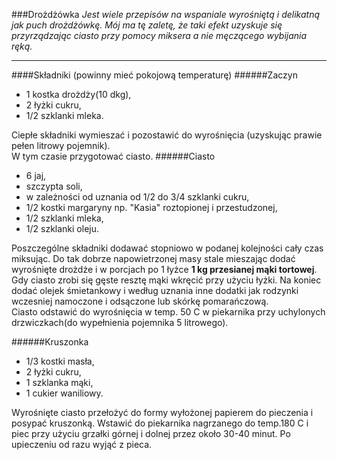 ###Drożdżówka
*Jest wiele przepisów na wspaniale wyrośniętą i delikatną jak puch drożdżówkę. Mój ma tę zaletę, że taki efekt uzyskuje się przyrządzając ciasto przy pomocy miksera a nie męczącego wybijania ręką.*

***
####Składniki 
(powinny mieć pokojową temperaturę)
######Zaczyn
* 1 kostka drożdży(10 dkg),
* 2 łyżki cukru,
* 1/2 szklanki mleka.

Ciepłe składniki wymieszać i pozostawić do wyrośnięcia (uzyskując prawie pełen litrowy pojemnik).   
W tym czasie przygotować ciasto.
######Ciasto
* 6 jaj,
* szczypta soli,
* w zależności od uznania od 1/2 do 3/4 szklanki cukru,
* 1/2 kostki margaryny np. "Kasia" roztopionej i przestudzonej,
* 1/2 szklanki mleka,
* 1/2 szklanki oleju.  

Poszczególne składniki dodawać stopniowo w podanej kolejności cały czas miksując. Do tak dobrze napowietrzonej masy stale mieszając dodać wyrośnięte drożdże i w porcjach po 1 łyżce **1 kg przesianej mąki tortowej**. Gdy ciasto zrobi się gęste resztę mąki wkręcić przy użyciu łyżki. Na koniec dodać olejek śmietankowy i według uznania inne dodatki jak rodzynki wczesniej namoczone i odsączone lub skórkę pomarańczową.    
Ciasto odstawić do wyrośnięcia w temp. 50 C  w piekarnika przy uchylonych drzwiczkach(do wypełnienia pojemnika 5 litrowego).

######Kruszonka  
* 1/3 kostki masła,
* 2 łyżki cukru,
* 1 szklanka mąki,
* 1 cukier waniliowy.

Wyrośnięte ciasto przełożyć do formy wyłożonej papierem do pieczenia i posypać kruszonką. Wstawić do piekarnika nagrzanego do temp.180 C i piec przy użyciu grzałki górnej i dolnej przez około 30-40 minut. Po upieczeniu od razu wyjąć z pieca.


 

